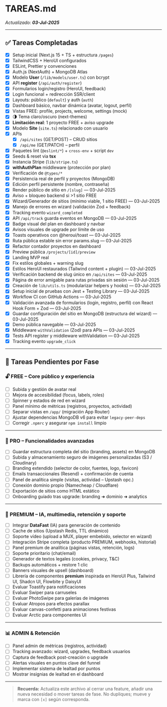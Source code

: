 # TAREAS.md

_Actualizado: **03-Jul-2025**_

---

## ✅ Tareas Completadas

- [x] Setup inicial (Next.js 15 + TS + estructura `/pages`)
- [x] TailwindCSS + HeroUI configurados
- [x] ESLint, Prettier y convenciones
- [x] Auth.js (NextAuth) + MongoDB Atlas
- [x] Modelo **User** (`/lib/models/user.ts`) con bcrypt
- [x] API **register** (`/api/auth/register`)
- [x] Formularios login/registro (HeroUI, feedback)
- [x] Login funcional + redirección SSR/client
- [x] Layouts: público (`default`) y auth (`auth`)
- [x] Dashboard básico, navbar dinámica (avatar, logout, perfil)
- [x] Vistas FREE: profile, projects, welcome, settings (mock)
- [x] 🌗 Tema claro/oscuro (next-themes)
- [x] **Limitación real**: 1 proyecto FREE + aviso upgrade
- [x] Modelo **Site** (`site.ts`) relacionado con usuario
- [x] APIs
  - [x] `/api/sites` (GET/POST) – CRUD sitios
  - [x] `/api/me` (GET/PATCH) – perfil
- [x] Paquetes lint (`@eslint/*`) + `cross-env` + script `dev`
- [x] Seeds & reset via **tsx**
- [x] Instancia Stripe (`lib/stripe.ts`)
- [x] **withAuthPlan** middleware (protección por plan)
- [x] Verificación de `@types/*`
- [x] Persistencia real de perfil y proyectos (MongoDB)
- [x] Edición perfil persistente (nombre, contraseña)
- [x] Render público de sitio en `/[slug]` — 03-Jul-2025
- [x] Aviso + bloqueo backend si >1 sitio FREE
- [x] Wizard/Generador de sitios (mínimo viable, 1 sitio FREE) — 03-Jul-2025
- [x] Manejo de errores en wizard (validación Zod + feedback)
- [x] Tracking evento `wizard_completed`
- [x] API `/api/track` guarda eventos en MongoDB — 03-Jul-2025
- [x] Badge visual del plan en dashboard y navbar
- [x] Avisos visuales de upgrade por límite de uso
- [x] Toasts operativos con @heroui/toast — 03-Jul-2025
- [x] Ruta pública estable sin error params.slug — 03-Jul-2025
- [x] Refactor contador proyectos en dashboard
- [x] Preview pública `/projects/[id]/preview`
- [x] Landing MVP real
- [x] Fix estilos globales + warning slug
- [x] Estilos HeroUI restaurados (Tailwind content + plugin) — 03-Jul-2025
- [x] Verificación backend de slug único en `/api/sites` — 03-Jul-2025
- [x] Página de error amigable para rutas privadas sin sesión — 03-Jul-2025
- [x] Creación de `lib/utils.ts` (modularizar helpers y hooks) — 03-Jul-2025
- [x] Setup inicial de pruebas con Jest + Testing Library — 03-Jul-2025
- [x] Workflow CI con GitHub Actions — 03-Jul-2025
- [x] Validación avanzada de formularios (login, registro, perfil) con React Hook Form + Zod — 03-Jul-2025
- [x] Guardar configuración del sitio en MongoDB (estructura del wizard) — 03-Jul-2025
- [x] Demo pública navegable — 03-Jul-2025
- [x] Middleware `withValidation` (Zod) para APIs — 03-Jul-2025
- [x] Tests API register y middleware withValidation — 03-Jul-2025
- [x] Tracking evento `upgrade_click`

---

## 🚧 Tareas Pendientes por Fase

### 🔓 FREE – Core público y experiencia

- [ ] Subida y gestión de avatar real
- [ ] Mejora de accesibilidad (focus, labels, roles)
- [ ] Spinner y estados de red en wizard
- [ ] Panel mínimo de métricas (registros, proyectos, actividad)
- [ ] Separar vistas en `/app/` (migración App Router)
- [ ] Ajustar dependencias MongoDB v6 para evitar `legacy-peer-deps`
- [ ] Corregir `.npmrc` y asegurar `npm install` limpio

---

### 💼 PRO – Funcionalidades avanzadas

- [ ] Guardar estructura completa del sitio (branding, assets) en MongoDB
- [ ] Subida y almacenamiento seguro de imágenes personalizadas (S3 / Cloudinary)
- [ ] Branding extendido (selector de color, fuentes, logo, favicon)
- [ ] Emails transaccionales (Resend) + confirmación de cuenta
- [ ] Panel de analítica simple (visitas, actividad – Upstash opc.)
- [ ] Conexión dominio propio (Namecheap / Cloudflare)
- [ ] Exportación de sitios como HTML estático
- [ ] Onboarding guiado tras upgrade: branding ➜ dominio ➜ analytics

---

### 🚀 PREMIUM – IA, multimedia, retención y soporte

- [ ] Integrar **DataFast** (IA) para generación de contenido
- [ ] Cache de sitios (Upstash Redis, TTL dinámico)
- [ ] Soporte vídeo (upload a MUX, player embebido, selector en wizard)
- [ ] Integración Stripe completa (producto PREMIUM, webhooks, historial)
- [ ] Panel premium de analítica (páginas vistas, retención, logs)
- [ ] Soporte prioritario (chat/email)
- [ ] Generador de textos legales (cookies, privacy, T&C)
- [ ] Backups automáticos + restore 1 clic
- [ ] Banners visuales de upsell (dashboard)
- [ ] Librería de componentes **premium** inspirada en HeroUI Plus, Tailwind UI,
  Shadcn UI, Flowbite y DaisyUI
- [ ] Evaluar Toastify para notificaciones
- [ ] Evaluar Swiper para carruseles
- [ ] Evaluar PhotoSwipe para galerías de imágenes
- [ ] Evaluar Atropos para efectos parallax
- [ ] Evaluar canvas-confetti para animaciones festivas
- [ ] Evaluar Arctic para componentes UI

---

### 📊 ADMIN & Retención

- [ ] Panel admin de métricas (registros, actividad)
- [ ] Tracking avanzado: wizard, upgrades, feedback usuarios
- [ ] Captura de feedback post-creación o upgrade
- [ ] Alertas visuales en puntos clave del funnel
- [ ] Implementar sistema de lealtad por puntos
- [ ] Mostrar insignias de lealtad en el dashboard

---

> **Recuerda:** Actualiza este archivo al cerrar una feature, añadir una nueva necesidad o mover tareas de fase. No dupliques; mueve y marca con `[x]` según corresponda.

